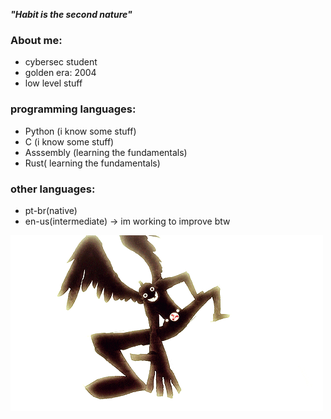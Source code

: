 ***"Habit is the second nature"***

### About me:
- cybersec student 
- golden era: 2004
- low level stuff

### programming languages:
- Python (i know some stuff)
- C (i know some stuff)
- Asssembly (learning the fundamentals)
- Rust( learning the fundamentals)

### other languages:
- pt-br(native)
- en-us(intermediate) -> im working to improve btw

![hero](the_hero_appears.gif)


